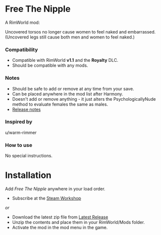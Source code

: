# Free The Nipple
A RimWorld mod:

Uncovered torsos no longer cause women to feel naked and embarrassed.
(Uncovered legs still cause both men and women to feel naked.)

### Compatibility
- Compatible with RimWorld **v1.1** and the **Royalty** DLC.
- Should be compatible with any mods.

### Notes
- Should be safe to add or remove at any time from your save.
- Can be placed anywhere in the mod list after Harmony.
- Doesn't add or remove anything - it just alters the PsychologicallyNude method to evaluate females the same as males.
- [Release notes](https://github.com/okradonkey/FreeTheNipple/releases/)

### Inspired by
u/warm-rimmer

### How to use
No special instructions.

# Installation
Add _Free The Nipple_ anywhere in your load order.
- Subscribe at the [Steam Workshop](https://steamcommunity.com/sharedfiles/filedetails/?id=2066062228)

 _or_

- Download the latest zip file from [Latest Release](https://github.com/okradonkey/FreeTheNipple/releases)
- Unzip the contents and place them in your RimWorld/Mods folder.
- Activate the mod in the mod menu in the game.
